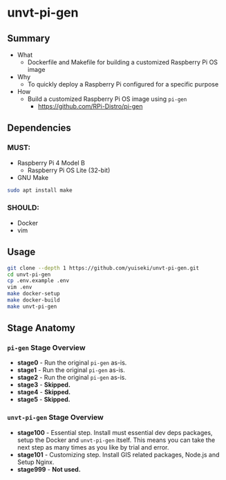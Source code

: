 # unvt-pi-gen

## Summary

- What
  - Dockerfile and Makefile for building a customized Raspberry Pi OS image
- Why
  - To quickly deploy a Raspberry Pi configured for a specific purpose
- How
  - Build a customized Raspberry Pi OS image using `pi-gen`
    - https://github.com/RPi-Distro/pi-gen

## Dependencies

### MUST:

- Raspberry Pi 4 Model B
  - Raspberry Pi OS Lite (32-bit)
- GNU Make

```bash
sudo apt install make
```

### SHOULD:

- Docker
- vim

## Usage

```bash
git clone --depth 1 https://github.com/yuiseki/unvt-pi-gen.git
cd unvt-pi-gen
cp .env.example .env
vim .env
make docker-setup
make docker-build
make unvt-pi-gen
```

## Stage Anatomy

### `pi-gen` Stage Overview

  - **stage0** - Run the original `pi-gen` as-is.
  - **stage1** - Run the original `pi-gen` as-is.
  - **stage2** - Run the original `pi-gen` as-is.
  - **stage3** - **Skipped.**
  - **stage4** - **Skipped.**
  - **stage5** - **Skipped.**

### `unvt-pi-gen` Stage Overview

  - **stage100** - Essential step. Install must essential dev deps packages, setup the Docker and `unvt-pi-gen` itself.
    This means you can take the next step as many times as you like by trial and error. 
  - **stage101** - Customizing step. Install GIS related packages, Node.js and Setup Nginx.
  - **stage999** - **Not used.**
